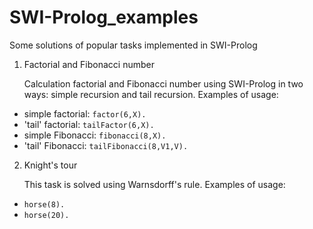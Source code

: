# SWI-Prolog_examples
Some solutions of popular tasks implemented in SWI-Prolog
1. Factorial and Fibonacci number 

   Calculation factorial and Fibonacci number using SWI-Prolog in two ways: simple recursion and tail      recursion. Examples of usage:

* simple factorial: `factor(6,X).`
* 'tail' factorial: `tailFactor(6,X).`
* simple Fibonacci: `fibonacci(8,X).`
* 'tail' Fibonacci: `tailFibonacci(8,V1,V).`

2. Knight's tour
   
   This task is solved using Warnsdorff's rule. Examples of usage:
   
 * `horse(8).`
 * `horse(20).`

